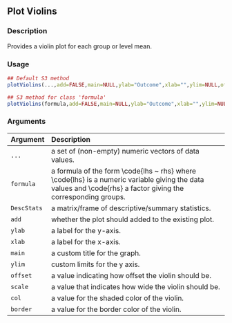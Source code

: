 ## Plot Violins

### Description

Provides a violin plot for each group or level mean.

### Usage

```r
## Default S3 method
plotViolins(...,add=FALSE,main=NULL,ylab="Outcome",xlab="",ylim=NULL,offset=0,scale=.6,border="gray75",col="gray90")

## S3 method for class 'formula'
plotViolins(formula,add=FALSE,main=NULL,ylab="Outcome",xlab="",ylim=NULL,offset=0,scale=.6,border="gray75",col="gray90")
```

### Arguments

Argument | Description
:-- | :--
```...``` | a set of (non-empty) numeric vectors of data values.
```formula``` | a formula of the form \code{lhs ~ rhs} where \code{lhs} is a numeric variable giving the data values and \code{rhs} a factor giving the corresponding groups.
```DescStats``` | a matrix/frame of descriptive/summary statistics.
```add``` | whether the plot should added to the existing plot.
```ylab``` | a label for the y-axis.
```xlab``` | a label for the x-axis.
```main``` | a custom title for the graph.
```ylim``` | custom limits for the y axis.
```offset``` | a value indicating how offset the violin should be.
```scale``` | a value that indicates how wide the violin should be.
```col``` | a value for the shaded color of the violin.
```border``` | a value for the border color of the violin.
